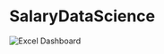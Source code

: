 # SalaryDataScience

![Excel Dashboard](https://github.com/astarirut/SalaryDataScience/blob/main/assets/images/exceldashboard.png)

